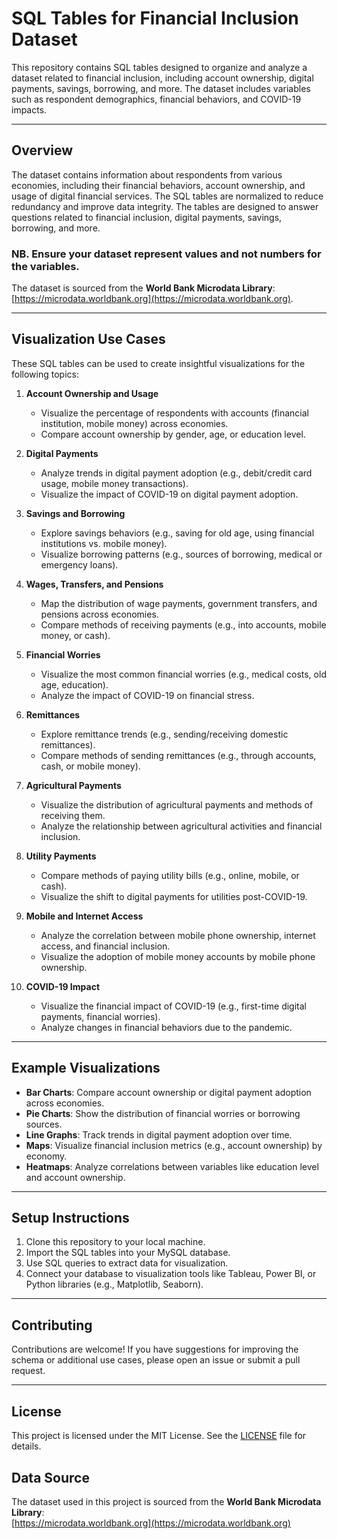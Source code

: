 # SQL Tables for Financial Inclusion Dataset

This repository contains SQL tables designed to organize and analyze a dataset related to financial inclusion, including account ownership, digital payments, savings, borrowing, and more. The dataset includes variables such as respondent demographics, financial behaviors, and COVID-19 impacts.

---

## **Overview**
The dataset contains information about respondents from various economies, including their financial behaviors, account ownership, and usage of digital financial services. The SQL tables are normalized to reduce redundancy and improve data integrity. The tables are designed to answer questions related to financial inclusion, digital payments, savings, borrowing, and more.
### NB. Ensure your dataset represent values and not numbers for the variables.

The dataset is sourced from the **World Bank Microdata Library**: [https://microdata.worldbank.org](https://microdata.worldbank.org).

---

## **Visualization Use Cases**
These SQL tables can be used to create insightful visualizations for the following topics:

1. **Account Ownership and Usage**
   - Visualize the percentage of respondents with accounts (financial institution, mobile money) across economies.
   - Compare account ownership by gender, age, or education level.

2. **Digital Payments**
   - Analyze trends in digital payment adoption (e.g., debit/credit card usage, mobile money transactions).
   - Visualize the impact of COVID-19 on digital payment adoption.

3. **Savings and Borrowing**
   - Explore savings behaviors (e.g., saving for old age, using financial institutions vs. mobile money).
   - Visualize borrowing patterns (e.g., sources of borrowing, medical or emergency loans).

4. **Wages, Transfers, and Pensions**
   - Map the distribution of wage payments, government transfers, and pensions across economies.
   - Compare methods of receiving payments (e.g., into accounts, mobile money, or cash).

5. **Financial Worries**
   - Visualize the most common financial worries (e.g., medical costs, old age, education).
   - Analyze the impact of COVID-19 on financial stress.

6. **Remittances**
   - Explore remittance trends (e.g., sending/receiving domestic remittances).
   - Compare methods of sending remittances (e.g., through accounts, cash, or mobile money).

7. **Agricultural Payments**
   - Visualize the distribution of agricultural payments and methods of receiving them.
   - Analyze the relationship between agricultural activities and financial inclusion.

8. **Utility Payments**
   - Compare methods of paying utility bills (e.g., online, mobile, or cash).
   - Visualize the shift to digital payments for utilities post-COVID-19.

9. **Mobile and Internet Access**
   - Analyze the correlation between mobile phone ownership, internet access, and financial inclusion.
   - Visualize the adoption of mobile money accounts by mobile phone ownership.

10. **COVID-19 Impact**
    - Visualize the financial impact of COVID-19 (e.g., first-time digital payments, financial worries).
    - Analyze changes in financial behaviors due to the pandemic.

---

## **Example Visualizations**
- **Bar Charts**: Compare account ownership or digital payment adoption across economies.
- **Pie Charts**: Show the distribution of financial worries or borrowing sources.
- **Line Graphs**: Track trends in digital payment adoption over time.
- **Maps**: Visualize financial inclusion metrics (e.g., account ownership) by economy.
- **Heatmaps**: Analyze correlations between variables like education level and account ownership.

---

## **Setup Instructions**
1. Clone this repository to your local machine.
2. Import the SQL tables into your MySQL database.
3. Use SQL queries to extract data for visualization.
4. Connect your database to visualization tools like Tableau, Power BI, or Python libraries (e.g., Matplotlib, Seaborn).

---

## **Contributing**
Contributions are welcome! If you have suggestions for improving the schema or additional use cases, please open an issue or submit a pull request.

---

## **License**
This project is licensed under the MIT License. See the [LICENSE](LICENSE) file for details.

## **Data Source**
The dataset used in this project is sourced from the **World Bank Microdata Library**:  
[https://microdata.worldbank.org](https://microdata.worldbank.org)
